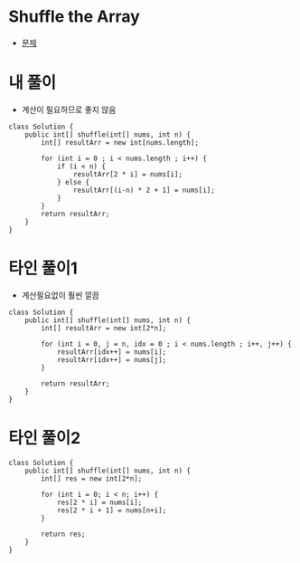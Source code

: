 # Shuffle the Array
- [문제](https://leetcode.com/problems/shuffle-the-array/)


# 내 풀이
- 계산이 필요하므로 좋지 않음
```
class Solution {
    public int[] shuffle(int[] nums, int n) {
        int[] resultArr = new int[nums.length];

        for (int i = 0 ; i < nums.length ; i++) {
            if (i < n) {
                resultArr[2 * i] = nums[i];
            } else {
                resultArr[(i-n) * 2 + 1] = nums[i];
            }
        }
        return resultArr;
    }
}
```

# 타인 풀이1
- 계산필요없이 훨씬 깔끔
```
class Solution {
    public int[] shuffle(int[] nums, int n) {
        int[] resultArr = new int[2*n];

        for (int i = 0, j = n, idx = 0 ; i < nums.length ; i++, j++) {
            resultArr[idx++] = nums[i];
            resultArr[idx++] = nums[j];
        }

        return resultArr;
    }
}
```


# 타인 풀이2
```
class Solution {
    public int[] shuffle(int[] nums, int n) {
        int[] res = new int[2*n];

        for (int i = 0; i < n; i++) {
            res[2 * i] = nums[i];
            res[2 * i + 1] = nums[n+i];
        }

        return res;
    }
}
```
